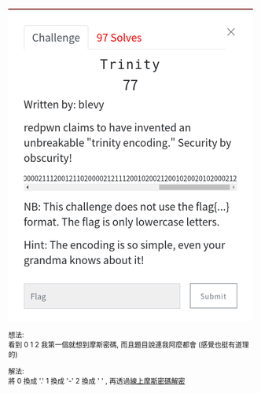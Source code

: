 ![question](https://github.com/dreamisadream/CTF/blob/master/CTF_CONTEST/2019/RedpwnCTF/crypto/Trinity/pic1.png)

想法:<br>
	看到 0 1 2 我第一個就想到摩斯密碼, 而且題目說連我阿麼都會 (感覺也挺有道理的)

解法:<br>
	將 0 換成 '.' 1 換成 '-' 2 換成 ' ' , 再透過[線上摩斯密碼解密](https://morsecode.scphillips.com/translator.html)
